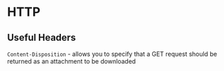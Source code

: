 # HTTP

## Useful Headers 
`Content-Disposition` -  allows you to specify that a GET request should be returned as an attachment to be downloaded  
